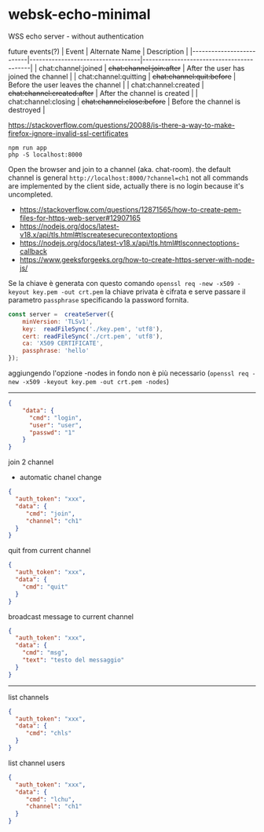 # websk-echo-minimal
WSS echo server - without authentication

future events(?)
| Event                    | Alternate Name                    | Description                              |
|--------------------------|-----------------------------------|------------------------------------------|
| chat:channel:joined      | ~~chat:channel:join:after~~        | After the user has joined the channel   |
| chat:channel:quitting    | ~~chat:channel:quit:before~~       | Before the user leaves the channel      |
| chat:channel:created     | ~~chat:channel:created:after~~     | After the channel is created            |
| chat:channel:closing     | ~~chat:channel:close:before~~      | Before the channel is destroyed         |



https://stackoverflow.com/questions/20088/is-there-a-way-to-make-firefox-ignore-invalid-ssl-certificates

```shell
npm run app
php -S localhost:8000
```

Open the browser and join to a channel (aka. chat-room).
the default channel is general `http://localhost:8000/?channel=ch1`
not all commands are implemented by the client side, actually there is no
login because it's uncompleted.

* https://stackoverflow.com/questions/12871565/how-to-create-pem-files-for-https-web-server#12907165
* https://nodejs.org/docs/latest-v18.x/api/tls.html#tlscreatesecurecontextoptions
* https://nodejs.org/docs/latest-v18.x/api/tls.html#tlsconnectoptions-callback
* https://www.geeksforgeeks.org/how-to-create-https-server-with-node-js/

Se la chiave è generata con questo comando `openssl req -new -x509 -keyout key.pem -out crt.pem`
la chiave privata è cifrata e serve passare il parametro `passphrase` specificando la password fornita.

```js
const server =  createServer({
    minVersion: 'TLSv1',
    key:  readFileSync('./key.pem', 'utf8'),
    cert: readFileSync('./crt.pem', 'utf8'),
    ca: 'X509 CERTIFICATE',
    passphrase: 'hello'
});
```
aggiungendo l'opzione -nodes in fondo non è più necessario 
(`openssl req -new -x509 -keyout key.pem -out crt.pem -nodes`)


---

```json
{
    "data": {
      "cmd": "login",
      "user": "user",
      "passwd": "1"
    }
}
```

join 2 channel
- automatic chanel change

```json
{
  "auth_token": "xxx",
  "data": {
     "cmd": "join",
     "channel": "ch1"
  }
}
```

quit from current channel
```json
{
  "auth_token": "xxx",
  "data": {
    "cmd": "quit"
  }
}
```

broadcast message to current channel
```json
{
  "auth_token": "xxx",
  "data": {
    "cmd": "msg",
    "text": "testo del messaggio"
  }
}
```

---
list channels

```json
{
  "auth_token": "xxx",
  "data": {
     "cmd": "chls"
  }
}
```

list channel users

```json
{
  "auth_token": "xxx",
  "data": {
     "cmd": "lchu",
     "channel": "ch1"
  }
}
```
